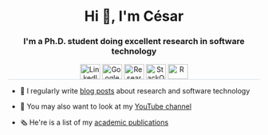 <h1 align="center">Hi 👋, I'm César</h1>
<h3 align="center">I'm a Ph.D. student doing excellent research in software technology</h3>
<p align="center" style="border-bottom: 1px solid; border-bottom-color: #D8DEE4;>
<a href="https://linkedin.com/in/cesarsotovalero" target="blank"><img align="center" src="https://cdn.jsdelivr.net/npm/simple-icons@3.0.1/icons/linkedin.svg" alt="LinkedIn" height="30" width="40" /></a>
<a href="https://scholar.google.es/citations?user=jNBoowwAAAAJ&hl=en" target="blank"><img align="center" src="https://cdn.jsdelivr.net/npm/simple-icons@3.0.1/icons/googlescholar.svg" alt="GoogleSchoolar" height="30" width="40" /></a>
<a href="https://www.researchgate.net/profile/Cesar_Soto-Valero" target="blank"><img align="center" src="https://cdn.jsdelivr.net/npm/simple-icons@3.0.1/icons/researchgate.svg" alt="ResearchGate" height="30" width="40" /></a>
<a href="https://stackoverflow.com/users/10480869/cesarsotovalero" target="blank"><img align="center" src="https://cdn.jsdelivr.net/npm/simple-icons@3.0.1/icons/stackoverflow.svg" alt="StackOverflow" height="30" width="40" /></a>
<a href="http://feeds.feedburner.com/cesarsotovalero" target="blank"><img align="center" src="https://cdn.jsdelivr.net/npm/simple-icons@3.0.1/icons/rss.svg" alt="R" height="30" width="40" /></a>
<p>
  
- 📝 I regularly write [blog posts](https://www.cesarsotovalero.net/blog) about research and software technology
  
- 🎥 You may also want to look at my [YouTube channel](https://www.youtube.com/channel/UCR4rI98w6-MqYoCS6jR9LGg)

- 🗞 He're is a list of my [academic publications](https://www.cesarsotovalero.net/publications)

